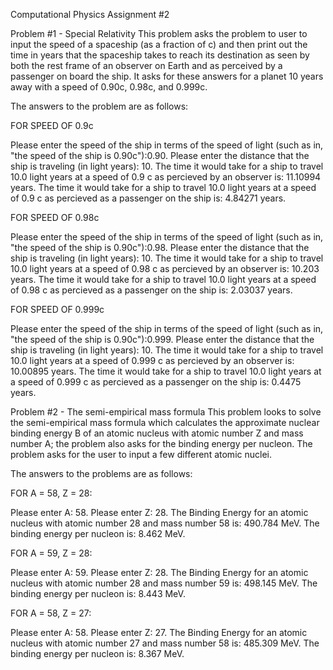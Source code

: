 Computational Physics Assignment #2

Problem #1 - Special Relativity
 This problem asks the problem to user to input the speed of a spaceship (as a fraction of c) and then print out the time in years that the spaceship takes to reach its destination as seen by both the rest frame of an observer on Earth and as perceived by a passenger on board the ship. It asks for these answers for a planet 10 years away with a speed of 0.90c, 0.98c, and 0.999c.
 
 The answers to the problem are as follows:
 
 FOR SPEED OF 0.9c
 
 Please enter the speed of the ship in terms of the speed of light (such as in, "the speed of the ship is 0.90c"):0.90. 
 Please enter the distance that the ship is traveling (in light years): 10. 
 The time it would take for a ship to travel 10.0 light years at a speed of 0.9 c as percieved by an observer is:  11.10994 years. 
 The time it would take for a ship to travel 10.0 light years at a speed of 0.9 c as percieved as a passenger on the ship is:  4.84271 years.

FOR SPEED OF 0.98c

Please enter the speed of the ship in terms of the speed of light (such as in, "the speed of the ship is 0.90c"):0.98.
Please enter the distance that the ship is traveling (in light years): 10. 
The time it would take for a ship to travel 10.0 light years at a speed of 0.98 c as percieved by an observer is:  10.203 years.
The time it would take for a ship to travel 10.0 light years at a speed of 0.98 c as percieved as a passenger on the ship is:  2.03037 years.

FOR SPEED OF 0.999c

Please enter the speed of the ship in terms of the speed of light (such as in, "the speed of the ship is 0.90c"):0.999.
Please enter the distance that the ship is traveling (in light years): 10. 
The time it would take for a ship to travel 10.0 light years at a speed of 0.999 c as percieved by an observer is:  10.00895 years.
The time it would take for a ship to travel 10.0 light years at a speed of 0.999 c as percieved as a passenger on the ship is:  0.4475 years.
 
 
Problem #2 - The semi-empirical mass formula
 This problem looks to solve the semi-empirical mass formula which calculates the approximate nuclear binding energy B of an atomic nucleus with atomic number Z and mass number A; the problem also asks for the binding energy per nucleon. The problem asks for the user to input a few different atomic nuclei. 
 
 The answers to the problems are as follows: 
 
 
 FOR A = 58, Z = 28:
 
 Please enter A: 58.
 Please enter Z: 28.
 The Binding Energy for an atomic nucleus with atomic number 28 and mass number 58 is:  490.784 MeV. 
 The binding energy per nucleon is:  8.462 MeV.
 
 
 FOR A = 59, Z = 28:
 
 Please enter A: 59. 
 Please enter Z: 28. 
 The Binding Energy for an atomic nucleus with atomic number 28 and mass number 59 is:  498.145 MeV. 
 The binding energy per nucleon is:  8.443 MeV.
 
 
 FOR A = 58, Z = 27:
 
 Please enter A: 58. 
 Please enter Z: 27. 
 The Binding Energy for an atomic nucleus with atomic number 27 and mass number 58 is:  485.309 MeV. 
 The binding energy per nucleon is:  8.367 MeV.
